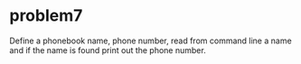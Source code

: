 # problem7
Define a phonebook name, phone number, read from command line a name and if the name is found print out the phone number.
